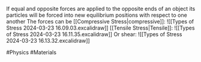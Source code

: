 If equal and opposite forces are applied to the opposite ends of an object its particles will be forced into new equilibrium positions with respect to one another
The forces can be [[Compressive Stress|compressive]]:
![[Types of Stress 2024-03-23 16.09.03.excalidraw]]
[[Tensile Stress|Tensile]]:
![[Types of Stress 2024-03-23 16.11.35.excalidraw]]
Or shear:
![[Types of Stress 2024-03-23 16.13.32.excalidraw]]

#Physics #Materials 